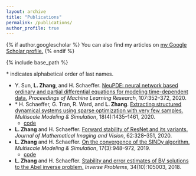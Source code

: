 ```yaml
---
layout: archive
title: "Publications"
permalink: /publications/
author_profile: true
---
```


{% if author.googlescholar %}
  You can also find my articles on <u><a href="{{author.googlescholar}}">my Google Scholar profile</a>.</u>
{% endif %}

{% include base_path %}

\* indicates alphabetical order of last names.

* Y. Sun, **L. Zhang**, and H. Schaeffer. [NeuPDE: neural network based ordinary and partial differential equations for modeling time-dependent data.](http://proceedings.mlr.press/v107/sun20a/sun20a.pdf) _Proceedings of Machine Learning Research_, 107:352–372, 2020.
* \* H. Schaeffer, G. Tran, R. Ward, and **L. Zhang**. [Extracting structured dynamical systems using sparse optimization with very few samples.](https://epubs.siam.org/doi/abs/10.1137/18M1194730) _Multiscale Modeling & Simulation_, 18(4):1435–1461, 2020.
  * [code](https://github.com/linanzhang/SparseCyclicRecovery)
* **L. Zhang** and  H.  Schaeffer. [Forward  stability  of  ResNet  and  its  variants.](https://link.springer.com/article/10.1007/s10851-019-00922-y) _Journal of Mathematical Imaging and Vision_, 62:328–351, 2020.
* **L. Zhang** and H. Schaeffer. [On the convergence of the SINDy algorithm.](https://epubs.siam.org/doi/abs/10.1137/18M1189828) _Multiscale Modeling & Simulation_, 17(3):948–972, 2019.
  * [code](https://github.com/linanzhang/SINDyConvergenceExamples)
* **L. Zhang** and H. Schaeffer. [Stability and error estimates of BV solutions to the Abel inverse problem.](https://iopscience.iop.org/article/10.1088/1361-6420/aad1c7/meta) _Inverse Problems_, 34(10):105003, 2018.
